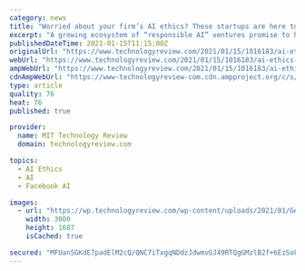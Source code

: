 ```yaml
---
category: news
title: "Worried about your firm’s AI ethics? These startups are here to help."
excerpt: "A growing ecosystem of “responsible AI” ventures promise to help organizations monitor and fix their AI models."
publishedDateTime: 2021-01-15T11:15:00Z
originalUrl: "https://www.technologyreview.com/2021/01/15/1016183/ai-ethics-startups/"
webUrl: "https://www.technologyreview.com/2021/01/15/1016183/ai-ethics-startups/"
ampWebUrl: "https://www.technologyreview.com/2021/01/15/1016183/ai-ethics-startups/amp/"
cdnAmpWebUrl: "https://www-technologyreview-com.cdn.ampproject.org/c/s/www.technologyreview.com/2021/01/15/1016183/ai-ethics-startups/amp/"
type: article
quality: 76
heat: 76
published: true

provider:
  name: MIT Technology Review
  domain: technologyreview.com

topics:
  - AI Ethics
  - AI
  - Facebook AI

images:
  - url: "https://wp.technologyreview.com/wp-content/uploads/2021/01/GettyImages-589006098.jpeg?w=3000"
    width: 3000
    height: 1687
    isCached: true

secured: "MFUanSGKdE7padElM2cQ/QNC7iTxgqNDdzJdwmvGJ49RTQgGMzlB2f+6EzSoLFL7pZSqyKYqobvyvIRxLbCoDU0/LIv6C3mBagdSRgdN7M771OzykDbx4cBmoubAuCcOdfNyvU1WNZlC8uuPkQTMKzKqYGq5IZhl8dxJbBazbzjAnl3quJxHgDNZzlMmYP331dBCKApax1wjymEZEdPCSz+9sMA/GMfo7HKkpsHnuBFepeU+LkppTserTGf3jl3py9foafeZcacsgh6Zy5nu6UbSKyIpTpw74cgwcqVTV2NUqw5TXv7URhZVHE+cUESYJY9HzwNjsUGl5XO8eQBjbP4upgzyCtnIBH3gwqJRUp0=;6N2h0QaZN1eDRCRRc3rT+w=="
---
```


